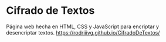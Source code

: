 # Cifrado de Textos
Página web hecha en HTML, CSS y JavaScript para encriptar y desencriptar textos.
https://rodriiivg.github.io/CifradoDeTextos/
